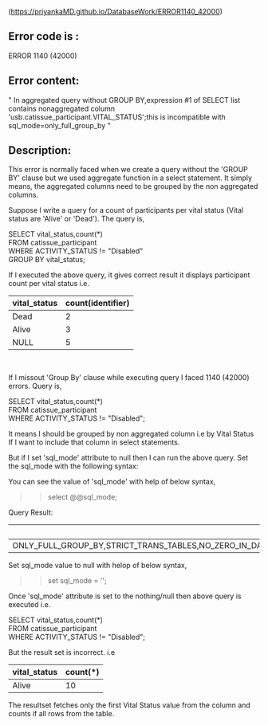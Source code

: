 
(https://priyankaMD.github.io/DatabaseWork/ERROR1140_42000)


## Error code is : <br />
  ERROR 1140 (42000) <br />
  
## Error content: <br />
  " In aggregated query without GROUP BY,expression #1 of SELECT list contains nonaggregated column     <br />      'usb.catissue_participant.VITAL_STATUS';this is incompatible with sql_mode=only_full_group_by "<br />
  
## Description:<br />
This error is normally faced when we create a query without the 'GROUP BY' clause but we used aggregate function in a select statement. It simply means, the aggregated columns need to be grouped by the non aggregated columns.<br />

Suppose I write a query for a count of participants per vital status (Vital status are 'Alive' or 'Dead'). The query is,<br />

  SELECT vital_status,count(*) <br />
  FROM catissue_participant <br />
  WHERE ACTIVITY_STATUS != "Disabled"<br />
  GROUP BY vital_status;<br />
  
 If I executed the above query, it gives correct result it displays participant count per vital status i.e. <br />
 
| vital_status | count(identifier) |
|--------------|-------------------|
| Dead         |                 2 |
| Alive        |                 3 |
| NULL         |                 5 |


<br />

If I missout 'Group By' clause while executing query I faced  1140 (42000) errors. Query is, <br />

  SELECT vital_status,count(*) <br />
  FROM catissue_participant <br />
  WHERE ACTIVITY_STATUS != "Disabled";<br />
  
It means I should be grouped by non aggregated column i.e by Vital Status If I want to include that column in select statements. <br />

But if I set 'sql_mode' attribute to null then I can run the above query. Set the sql_mode with the following syntax:

You can see the value of 'sql_mode' with help of below syntax,
>> select @@sql_mode;

Query Result:

| @@sql_mode                                                                                                            |
|-----------------------------------------------------------------------------------------------------------------------|
| ONLY_FULL_GROUP_BY,STRICT_TRANS_TABLES,NO_ZERO_IN_DATE,NO_ZERO_DATE,ERROR_FOR_DIVISION_BY_ZERO,NO_ENGINE_SUBSTITUTION |

Set sql_mode value to null with helop of below syntax,
>>  set sql_mode = '';

Once 'sql_mode' attribute is set to the nothing/null then above query is executed i.e. <br />

  SELECT vital_status,count(*) <br />
  FROM catissue_participant <br />
  WHERE ACTIVITY_STATUS != "Disabled";<br />

But the result set is incorrect. i.e

| vital_status | count(*) |
|--------------|----------|
| Alive        |       10 |

The resultset fetches only the first Vital Status value from the column and counts if all rows from the table.

